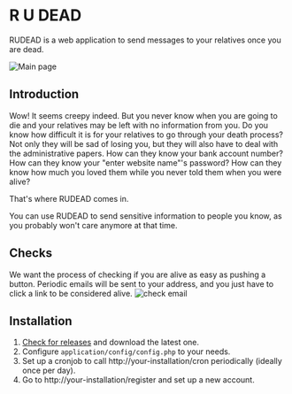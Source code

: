 R U DEAD
===================

RUDEAD is a web application to send messages to your relatives once you are dead.

![Main page](https://hipstercat.fr/up/5a3150e3d72ef.png)

Introduction
-------------
Wow! It seems creepy indeed. But you never know when you are going to die and your relatives may be left with no information from you. Do you know how difficult it is for your relatives to go through your death process? Not only they will be sad of losing you, but they will also have to deal with the administrative papers. How can they know your bank account number? How can they know your "enter website name"'s password? How can they know how much you loved them while you never told them when you were alive?

That's where RUDEAD comes in.

You can use RUDEAD to send sensitive information to people you know, as you probably won't care anymore at that time.

Checks
-------
We want the process of checking if you are alive as easy as pushing a button. Periodic emails will be sent to your address, and you just have to click a link to be considered alive.
![check email](https://hipstercat.fr/up/5a314fb009f78.png)

Installation
-------
1. [Check for releases](https://hipstercat.fr/gogs/hipstercat/rudead/releases) and download the latest one.
2. Configure `application/config/config.php` to your needs.
3. Set up a cronjob to call http://your-installation/cron periodically (ideally once per day).
4. Go to http://your-installation/register and set up a new account.




